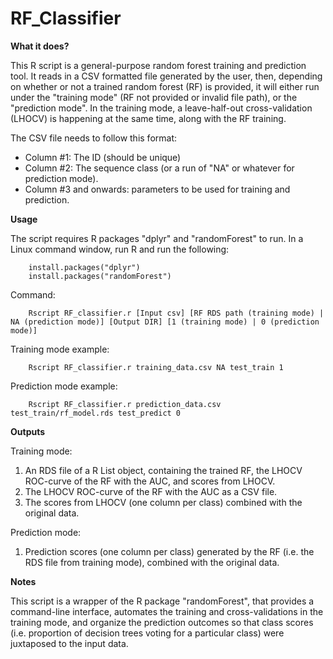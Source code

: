 # RF_Classifier

**What it does?**

This R script is a general-purpose random forest training and prediction tool. It reads in a CSV formatted file generated by the user, then, depending on whether or not a trained random forest (RF) is provided, it will either run under the "training mode" (RF not provided or invalid file path), or the "prediction mode". In the training mode, a leave-half-out cross-validation (LHOCV) is happening at the same time, along with the RF training.

The CSV file needs to follow this format:
- Column #1: The ID (should be unique)
- Column #2: The sequence class (or a run of "NA" or whatever for prediction mode).
- Column #3 and onwards: parameters to be used for training and prediction.

**Usage**

The script requires R packages "dplyr" and "randomForest" to run. In a Linux command window, run R and run the following:

        install.packages("dplyr")
        install.packages("randomForest")

Command:

        Rscript RF_classifier.r [Input csv] [RF RDS path (training mode) | NA (prediction mode)] [Output DIR] [1 (training mode) | 0 (prediction mode)]
        
Training mode example:

        Rscript RF_classifier.r training_data.csv NA test_train 1
        
Prediction mode example:

        Rscript RF_classifier.r prediction_data.csv test_train/rf_model.rds test_predict 0

**Outputs**

Training mode:

1. An RDS file of a R List object, containing the trained RF, the LHOCV ROC-curve of the RF with the AUC, and scores from LHOCV.
2. The LHOCV ROC-curve of the RF with the AUC as a CSV file.
3. The scores from LHOCV (one column per class) combined with the original data.

Prediction mode:

1. Prediction scores (one column per class) generated by the RF (i.e. the RDS file from training mode), combined with the original data.

**Notes**

This script is a wrapper of the R package "randomForest", that provides a command-line interface, automates the training and cross-validations in the training mode, and organize the prediction outcomes so that class scores (i.e. proportion of decision trees voting for a particular class) were juxtaposed to the input data.
